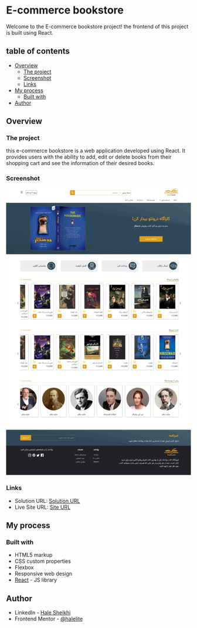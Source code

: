 # E-commerce bookstore

Welcome to the E-commerce bookstore project! the frontend of this project is built using React.

## table of contents

- [Overview](#overview)
  - [The project](#the-project)
  - [Screenshot](#screenshot)
  - [Links](#links)
- [My process](#my-process)
  - [Built with](#built-with)
- [Author](#author)

## Overview

### The project

this e-commerce bookstore is a web application developed using React. It provides users with the ability to add, edit or delete books from their shopping cart and see the information of their desired books.

### Screenshot

![Design preview for the E-commerce product page](./public/Screenshot.jpeg)

### Links

- Solution URL: [Solution URL](https://github.com/halelite/E-commerce-bookstore.git)
- Live Site URL: [Site URL](https://your-live-site-url.com)

## My process

### Built with

- HTML5 markup
- CSS custom properties
- Flexbox
- Responsive web design
- [React](https://reactjs.org/) - JS library

## Author

- LinkedIn - [Hale Sheikhi](https://www.linkedin.com/in/hale-sheikhi/)
- Frontend Mentor - [@halelite](https://www.frontendmentor.io/profile/yourusername)
